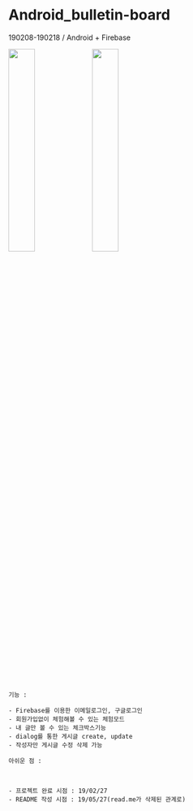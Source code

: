 # Android_bulletin-board
190208-190218 / Android + Firebase

<img src="https://user-images.githubusercontent.com/38582562/58412544-a2c69200-80b1-11e9-8cb7-e8fc0ade51b3.gif" width="32%"> <img src="https://user-images.githubusercontent.com/38582562/58412543-a2c69200-80b1-11e9-8e0c-f2ee05948258.gif" width="32%">

`기능 : `   
~~~
- Firebase를 이용한 이메일로그인, 구글로그인
- 회원가입없이 체험해볼 수 있는 체험모드
- 내 글만 볼 수 있는 체크박스기능
- dialog를 통한 게시글 create, update
- 작성자만 게시글 수정 삭제 가능
~~~

`아쉬운 점 : `   
~~~


- 프로젝트 완료 시점 : 19/02/27
- README 작성 시점 : 19/05/27(read.me가 삭제된 관계로)
~~~
